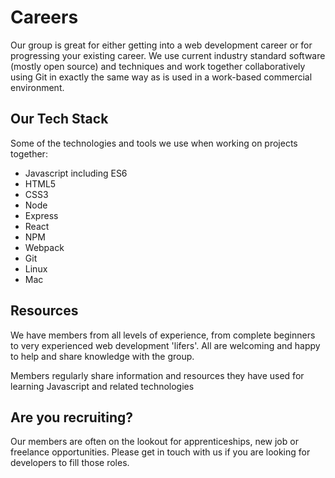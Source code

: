 # Careers

Our group is great for either getting into a web development career or for progressing your existing career. We use current industry standard software (mostly open source) and techniques and work together collaboratively using Git in exactly the same way as is used in a work-based commercial environment.

## Our Tech Stack

Some of the technologies and tools we use when working on projects together:

- Javascript including ES6
- HTML5
- CSS3
- Node
- Express
- React
- NPM
- Webpack
- Git
- Linux
- Mac

## Resources

We have members from all levels of experience, from complete beginners to very experienced web development 'lifers'. All are welcoming and happy to help and share knowledge with the group.

Members regularly share information and resources they have used for learning Javascript and related technologies

## Are you recruiting?
Our members are often on the lookout for apprenticeships, new job or freelance opportunities. Please get in touch with us if you are looking for developers to fill those roles.
